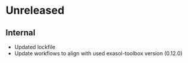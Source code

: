 # Unreleased

## Internal
- Updated lockfile
- Update workflows to align with used exasol-toolbox version (0.12.0)
